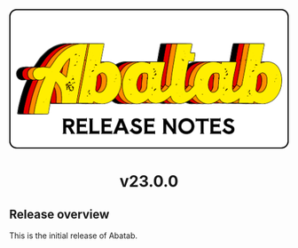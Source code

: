 <div align="center">

<img src="../../images/Logos/AbatabReleaseNotesLogo.png" alt="Abatab Changelog" width="512">

# v23.0.0

</div>

## Release overview

This is the initial release of Abatab.
